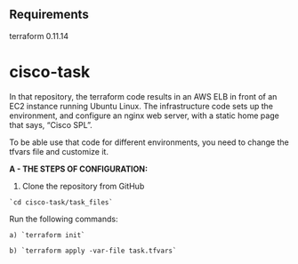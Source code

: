 
## Requirements
   terraform 0.11.14

# cisco-task
 
In that repository, the terraform code results in an AWS ELB in front of an EC2 instance running Ubuntu Linux.
The infrastructure code sets up the environment, and configure an nginx web server,
with a static home page that says, “Cisco SPL”.

To be able use that code for different environments, you need to change the tfvars file and customize it.

**A - THE STEPS OF CONFIGURATION:**

1. Clone the repository from GitHub

```
`cd cisco-task/task_files`
```


Run the following commands: 
```
a) `terraform init`

b) `terraform apply -var-file task.tfvars`
```

 
